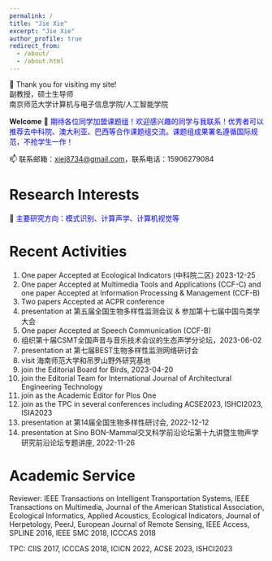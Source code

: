 ```yaml
---
permalink: /
title: "Jie Xie"
excerpt: "Jie Xie"
author_profile: true
redirect_from: 
  - /about/
  - /about.html
---
```



👋 Thank you for visiting my site! 
<br> 副教授，硕士生导师 <br>
南京师范大学计算机与电子信息学院/人工智能学院

**Welcome**
👀 <span style="color:blue"> 期待各位同学加盟课题组！欢迎感兴趣的同学与我联系！优秀者可以推荐去中科院、澳大利亚、巴西等合作课题组交流。课题组成果署名遵循国际规范，不抢学生一作！</span> 

📫 联系邮箱：xiej8734@gmail.com，联系电话：15906279084

**Research Interests**
======
🌱 <span style="color:blue">主要研究方向：模式识别、计算声学、计算机视觉等</span> 

**Recent Activities**
======
01. One paper Accepted at Ecological Indicators (中科院二区) 2023-12-25
02. One paper Accepted at Multimedia Tools and Applications (CCF-C) and one paper Accepted at Information Processing & Management (CCF-B)
03. Two papers Accepted at ACPR conference
04. presentation at 第五届全国生物多样性监测会议 & 参加第十七届中国鸟类学大会
05. One paper Accepted at Speech Communication (CCF-B)
06. 组织第十届CSMT全国声音与音乐技术会议的生态声学分论坛，2023-06-02
07. presentation at 第七届BEST生物多样性监测网络研讨会
08. visit 海南师范大学和吊罗山野外研究基地
09. join the Editorial Board for Birds, 2023-04-20
10. join the Editorial Team for International Journal of Architectural Engineering Technology
11. join as the Academic Editor for Plos One
12. join as the TPC in several conferences including ACSE2023, ISHCI2023, ISIA2023
13. presentation at 第14届全国生物多样性研讨会, 2022-12-12
14. presentation at Sino BON-Mammal交叉科学前沿论坛第十九讲暨生物声学研究前沿论坛专题讲座, 2022-11-26


**Academic Service**
======
Reviewer: 
IEEE Transactions on Intelligent Transportation Systems,
IEEE Transactions on Multimedia,
Journal of the American Statistical Association,
Ecological Informatics,
Applied Acoustics,
Ecological Indicators,
Journal of Herpetology,
PeerJ,
European Journal of Remote Sensing,
IEEE Access,
SPLINE 2016, IEEE SMC 2018, ICCCAS 2018

TPC: CIIS 2017, ICCCAS 2018, ICICN 2022, ACSE 2023, ISHCI2023






